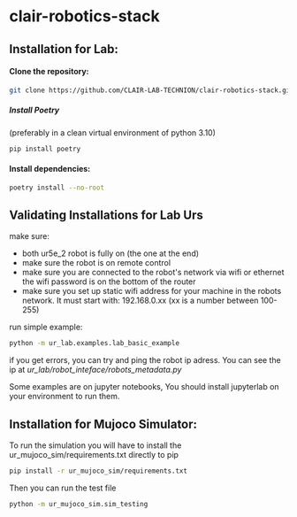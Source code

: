 # clair-robotics-stack

## Installation for Lab:
#### Clone the repository:
```bash
git clone https://github.com/CLAIR-LAB-TECHNION/clair-robotics-stack.git
```

##### Install Poetry
(preferably in a clean virtual environment of python 3.10)
```bash
pip install poetry
```

#### Install dependencies:
```bash
poetry install --no-root
```

## Validating Installations for Lab Urs 
make sure:
* both ur5e_2 robot is fully on (the one at the end)
* make sure the robot is on remote control
* make sure you are connected to the robot's network via wifi or ethernet
    the wifi password is on the bottom of the router
* make sure you set up static wifi address for your machine in the robots network.
 It must start with: 192.168.0.xx (xx is a number between 100-255)

run simple example:
```bash
python -m ur_lab.examples.lab_basic_example
```
if you get errors, you can try and ping the robot ip adress. You can see the ip at *ur_lab/robot_inteface/robots_metadata.py*

Some examples are on jupyter notebooks, You should install jupyterlab on your environment to run them.

## Installation for Mujoco Simulator:
To run the simulation you will have to install the ur_mujoco_sim/requirements.txt directly to pip

```bash
pip install -r ur_mujoco_sim/requirements.txt
```

Then you can run the test file
```bash
python -m ur_mujoco_sim.sim_testing
```